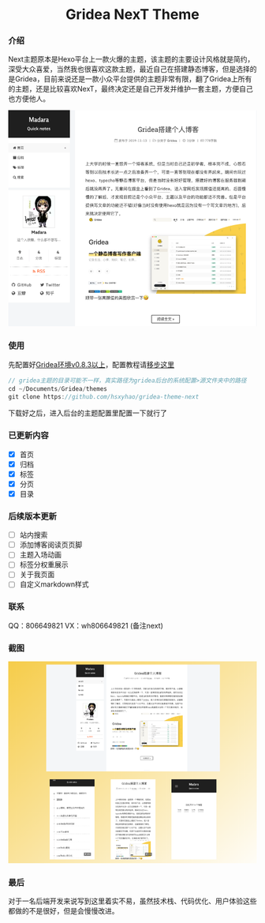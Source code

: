 <h1 align="center">
  Gridea NexT Theme
</h1>

### 介绍
Next主题原本是Hexo平台上一款火爆的主题，该主题的主要设计风格就是简约，深受大众喜爱，当然我也很喜欢这款主题，最近自己在搭建静态博客，但是选择的是Gridea，目前来说还是一款小众平台提供的主题非常有限，翻了Gridea上所有的主题，还是比较喜欢NexT，最终决定还是自己开发并维护一套主题，方便自己也方便他人。

![NexT主题预览](assets/images/preview.png)


### 使用

先配置好[Gridea环境](https://gridea.dev/docs/)[v0.8.3以上](https://github.com/getgridea/gridea/releases)，配置教程请[移步这里](https://hsxyhao.github.io/post/gridea-setup/)

```java
// gridea主题的目录可能不一样，真实路径为gridea后台的系统配置>源文件夹中的路径
cd ~/Documents/Gridea/themes
git clone https://github.com/hsxyhao/gridea-theme-next

```
下载好之后，进入后台的主题配置里配置一下就行了

### 已更新内容

- [x] 首页
- [x] 归档
- [x] 标签
- [x] 分页
- [x] 目录

### 后续版本更新
- [ ] 站内搜索
- [ ] 添加博客阅读页页脚
- [ ] 主题入场动画
- [ ] 标签分权重展示
- [ ] 关于我页面
- [ ] 自定义markdown样式

### 联系
QQ：806649821
VX：wh806649821 (备注next)

### 截图
![NexT主题截图](assets/images/overview.png)
### 最后
对于一名后端开发来说写到这里着实不易，虽然技术栈、代码优化、用户体验这些都做的不是很好，但是会慢慢改进。
